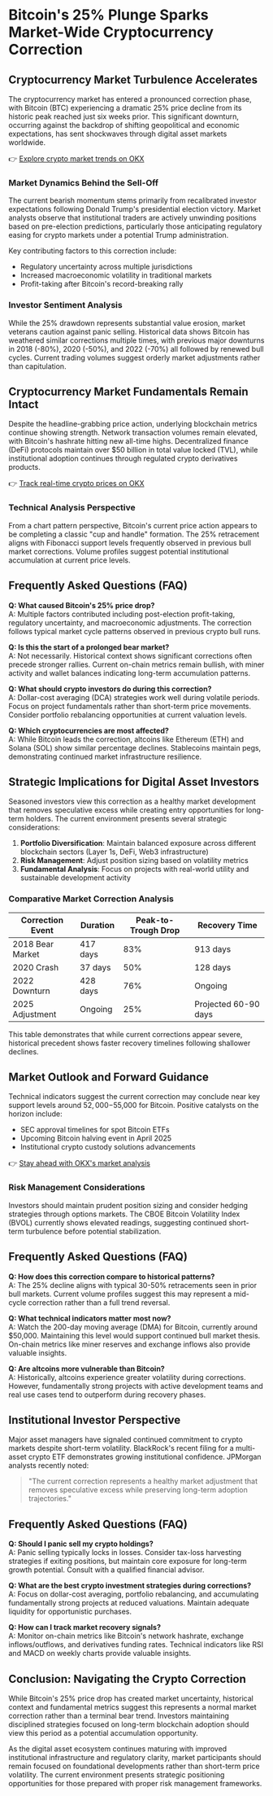 # Bitcoin's 25% Plunge Sparks Market-Wide Cryptocurrency Correction  

## Cryptocurrency Market Turbulence Accelerates  

The cryptocurrency market has entered a pronounced correction phase, with Bitcoin (BTC) experiencing a dramatic 25% price decline from its historic peak reached just six weeks prior. This significant downturn, occurring against the backdrop of shifting geopolitical and economic expectations, has sent shockwaves through digital asset markets worldwide.  

👉 [Explore crypto market trends on OKX](https://bit.ly/okx-bonus)  

### Market Dynamics Behind the Sell-Off  

The current bearish momentum stems primarily from recalibrated investor expectations following Donald Trump's presidential election victory. Market analysts observe that institutional traders are actively unwinding positions based on pre-election predictions, particularly those anticipating regulatory easing for crypto markets under a potential Trump administration.  

Key contributing factors to this correction include:  
- Regulatory uncertainty across multiple jurisdictions  
- Increased macroeconomic volatility in traditional markets  
- Profit-taking after Bitcoin's record-breaking rally  

### Investor Sentiment Analysis  

While the 25% drawdown represents substantial value erosion, market veterans caution against panic selling. Historical data shows Bitcoin has weathered similar corrections multiple times, with previous major downturns in 2018 (-80%), 2020 (-50%), and 2022 (-70%) all followed by renewed bull cycles. Current trading volumes suggest orderly market adjustments rather than capitulation.  

## Cryptocurrency Market Fundamentals Remain Intact  

Despite the headline-grabbing price action, underlying blockchain metrics continue showing strength. Network transaction volumes remain elevated, with Bitcoin's hashrate hitting new all-time highs. Decentralized finance (DeFi) protocols maintain over $50 billion in total value locked (TVL), while institutional adoption continues through regulated crypto derivatives products.  

👉 [Track real-time crypto prices on OKX](https://bit.ly/okx-bonus)  

### Technical Analysis Perspective  

From a chart pattern perspective, Bitcoin's current price action appears to be completing a classic "cup and handle" formation. The 25% retracement aligns with Fibonacci support levels frequently observed in previous bull market corrections. Volume profiles suggest potential institutional accumulation at current price levels.  

## Frequently Asked Questions (FAQ)  

**Q: What caused Bitcoin's 25% price drop?**  
A: Multiple factors contributed including post-election profit-taking, regulatory uncertainty, and macroeconomic adjustments. The correction follows typical market cycle patterns observed in previous crypto bull runs.  

**Q: Is this the start of a prolonged bear market?**  
A: Not necessarily. Historical context shows significant corrections often precede stronger rallies. Current on-chain metrics remain bullish, with miner activity and wallet balances indicating long-term accumulation patterns.  

**Q: What should crypto investors do during this correction?**  
A: Dollar-cost averaging (DCA) strategies work well during volatile periods. Focus on project fundamentals rather than short-term price movements. Consider portfolio rebalancing opportunities at current valuation levels.  

**Q: Which cryptocurrencies are most affected?**  
A: While Bitcoin leads the correction, altcoins like Ethereum (ETH) and Solana (SOL) show similar percentage declines. Stablecoins maintain pegs, demonstrating continued market infrastructure resilience.  

## Strategic Implications for Digital Asset Investors  

Seasoned investors view this correction as a healthy market development that removes speculative excess while creating entry opportunities for long-term holders. The current environment presents several strategic considerations:  

1. **Portfolio Diversification**: Maintain balanced exposure across different blockchain sectors (Layer 1s, DeFi, Web3 infrastructure)  
2. **Risk Management**: Adjust position sizing based on volatility metrics  
3. **Fundamental Analysis**: Focus on projects with real-world utility and sustainable development activity  

### Comparative Market Correction Analysis  

| Correction Event | Duration | Peak-to-Trough Drop | Recovery Time |  
|------------------|----------|---------------------|---------------|  
| 2018 Bear Market | 417 days | 83% | 913 days |  
| 2020 Crash | 37 days | 50% | 128 days |  
| 2022 Downturn | 428 days | 76% | Ongoing |  
| 2025 Adjustment | Ongoing | 25% | Projected 60-90 days |  

This table demonstrates that while current corrections appear severe, historical precedent shows faster recovery timelines following shallower declines.  

## Market Outlook and Forward Guidance  

Technical indicators suggest the current correction may conclude near key support levels around $52,000-$55,000 for Bitcoin. Positive catalysts on the horizon include:  
- SEC approval timelines for spot Bitcoin ETFs  
- Upcoming Bitcoin halving event in April 2025  
- Institutional crypto custody solutions advancements  

👉 [Stay ahead with OKX's market analysis](https://bit.ly/okx-bonus)  

### Risk Management Considerations  

Investors should maintain prudent position sizing and consider hedging strategies through options markets. The CBOE Bitcoin Volatility Index (BVOL) currently shows elevated readings, suggesting continued short-term turbulence before potential stabilization.  

## Frequently Asked Questions (FAQ)  

**Q: How does this correction compare to historical patterns?**  
A: The 25% decline aligns with typical 30-50% retracements seen in prior bull markets. Current volume profiles suggest this may represent a mid-cycle correction rather than a full trend reversal.  

**Q: What technical indicators matter most now?**  
A: Watch the 200-day moving average (DMA) for Bitcoin, currently around $50,000. Maintaining this level would support continued bull market thesis. On-chain metrics like miner reserves and exchange inflows also provide valuable insights.  

**Q: Are altcoins more vulnerable than Bitcoin?**  
A: Historically, altcoins experience greater volatility during corrections. However, fundamentally strong projects with active development teams and real use cases tend to outperform during recovery phases.  

## Institutional Investor Perspective  

Major asset managers have signaled continued commitment to crypto markets despite short-term volatility. BlackRock's recent filing for a multi-asset crypto ETF demonstrates growing institutional confidence. JPMorgan analysts recently noted:  

> "The current correction represents a healthy market adjustment that removes speculative excess while preserving long-term adoption trajectories."  

## Frequently Asked Questions (FAQ)  

**Q: Should I panic sell my crypto holdings?**  
A: Panic selling typically locks in losses. Consider tax-loss harvesting strategies if exiting positions, but maintain core exposure for long-term growth potential. Consult with a qualified financial advisor.  

**Q: What are the best crypto investment strategies during corrections?**  
A: Focus on dollar-cost averaging, portfolio rebalancing, and accumulating fundamentally strong projects at reduced valuations. Maintain adequate liquidity for opportunistic purchases.  

**Q: How can I track market recovery signals?**  
A: Monitor on-chain metrics like Bitcoin's network hashrate, exchange inflows/outflows, and derivatives funding rates. Technical indicators like RSI and MACD on weekly charts provide valuable insights.  

## Conclusion: Navigating the Crypto Correction  

While Bitcoin's 25% price drop has created market uncertainty, historical context and fundamental metrics suggest this represents a normal market correction rather than a terminal bear trend. Investors maintaining disciplined strategies focused on long-term blockchain adoption should view this period as a potential accumulation opportunity.  

As the digital asset ecosystem continues maturing with improved institutional infrastructure and regulatory clarity, market participants should remain focused on foundational developments rather than short-term price volatility. The current environment presents strategic positioning opportunities for those prepared with proper risk management frameworks.